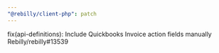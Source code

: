```yaml
---
"@rebilly/client-php": patch
---
```


fix(api-definitions): Include Quickbooks Invoice action fields manually Rebilly/rebilly#13539
